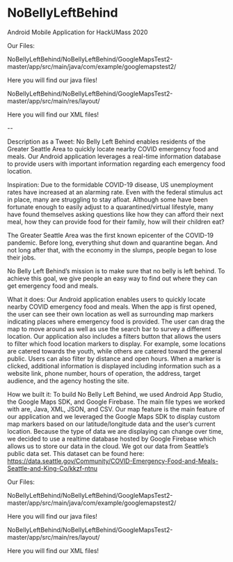 # NoBellyLeftBehind
Android Mobile Application for HackUMass 2020

Our Files:

NoBellyLeftBehind/NoBellyLeftBehind/GoogleMapsTest2-master/app/src/main/java/com/example/googlemapstest2/

Here you will find our java files!

NoBellyLeftBehind/NoBellyLeftBehind/GoogleMapsTest2-master/app/src/main/res/layout/

Here you will find our XML files!

--

Description as a Tweet:
No Belly Left Behind enables residents of the Greater Seattle Area to quickly locate nearby COVID emergency food and meals. Our Android application leverages a real-time information database to provide users with important information regarding each emergency food location.

Inspiration:
Due to the formidable COVID-19 disease, US unemployment rates have increased at an alarming rate. Even with the federal stimulus act in place, many are struggling to stay afloat. Although some have been fortunate enough to easily adjust to a quarantined/virtual lifestyle, many have found themselves asking questions like how they can afford their next meal, how they can provide food for their family, how will their children eat?

The Greater Seattle Area was the first known epicenter of the COVID-19 pandemic. Before long, everything shut down and quarantine began. And not long after that, with the economy in the slumps, people began to lose their jobs.

No Belly Left Behind’s mission is to make sure that no belly is left behind. To achieve this goal, we give people an easy way to find out where they can get emergency food and meals.

What it does:
Our Android application enables users to quickly locate nearby COVID emergency food and meals. When the app is first opened, the user can see their own location as well as surrounding map markers indicating places where emergency food is provided. The user can drag the map to move around as well as use the search bar to survey a different location. Our application also includes a filters button that allows the users to filter which food location markers to display. For example, some locations are catered towards the youth, while others are catered toward the general public. Users can also filter by distance and open hours. When a marker is clicked, additional information is displayed including information such as a website link, phone number, hours of operation, the address, target audience, and the agency hosting the site.

How we built it:
To build No Belly Left Behind, we used Android App Studio, the Google Maps SDK, and Google Firebase. The main file types we worked with are, Java, XML, JSON, and CSV. Our map feature is the main feature of our application and we leveraged the Google Maps SDK to display custom map markers based on our latitude/longitude data and the user’s current location. Because the type of data we are displaying can change over time, we decided to use a realtime database hosted by Google Firebase which allows us to store our data in the cloud. We got our data from Seattle’s public data set. This dataset can be found here: https://data.seattle.gov/Community/COVID-Emergency-Food-and-Meals-Seattle-and-King-Co/kkzf-ntnu

Our Files: 

NoBellyLeftBehind/NoBellyLeftBehind/GoogleMapsTest2-master/app/src/main/java/com/example/googlemapstest2/

  Here you will find our java files!
  
NoBellyLeftBehind/NoBellyLeftBehind/GoogleMapsTest2-master/app/src/main/res/layout/

  Here you will find our XML files!
